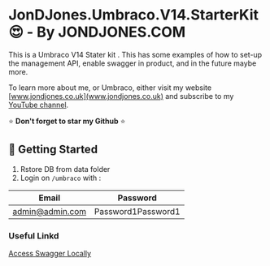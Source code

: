 ﻿# JonDJones.Umbraco.V14.StarterKit  :heart_eyes: - By JONDJONES.COM

This is a Umbraco V14 Stater kit . This has some examples of how to set-up the management API, enable swagger in product, and in the future maybe more.

To learn more about me, or Umbraco, either visit my website [www.jondjones.co.uk](www.jondjones.co.uk) and subscribe to my [YouTube channel](https://www.youtube.com/jondjones).

:star: **Don't forget to star my Github** :star:

## :rocket: Getting Started

1. Rstore DB from data folder
2. Login on `/umbraco` with :

| Email            | Password          |
|------------------|-------------------|
| admin@admin.com    | Password1Password1  |


### Useful Linkd

[Access Swagger Locally](https://localhost:44393/umbraco/swagger/index.html)
